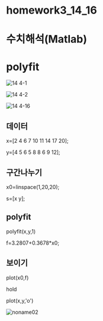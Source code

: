 # homework3_14_16
# 수치해석(Matlab)
# polyfit

![14 4-1](https://user-images.githubusercontent.com/58453290/70115764-11f5f200-16a4-11ea-86ec-ab2d37bea122.JPG)

![14 4-2](https://user-images.githubusercontent.com/58453290/70115769-13bfb580-16a4-11ea-817b-43541b015246.JPG)

![14 4-16](https://user-images.githubusercontent.com/58453290/70115772-14f0e280-16a4-11ea-826a-52348f5a3b64.JPG)


## 데이터
x=[2 4 6 7 10 11 14 17 20];

y=[4 5 6 5 8 8 6 9 12];
## 구간나누기
x0=linspace(1,20,20);

s=[x y];
## polyfit
polyfit(x,y,1)

f=3.2807+0.3678*x0;
## 보이기
plot(x0,f)

hold

plot(x,y,'o')

![noname02](https://user-images.githubusercontent.com/58453290/70115776-17533c80-16a4-11ea-9570-130e25f67c52.png)

